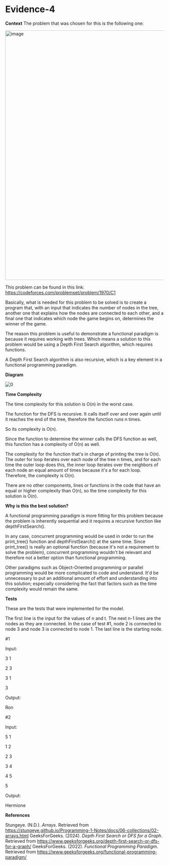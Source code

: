 # Evidence-4

**Context**
The problem that was chosen for this is the following one:

<img width="790" alt="image" src="https://github.com/produce101levi/Evidence-4/assets/117374505/4875e372-0378-47ba-8112-53c15efff4d1">

This problem can be found in this link: https://codeforces.com/problemset/problem/1970/C1

Basically, what is needed for this problem to be solved is to create a program that, with an input that indicates the number of nodes in the tree, another one that explains how the nodes are connected to each other, and a final one that indicates which node the game begins on, determines the winner of the game. 

The reason this problem is useful to demonstrate a functional paradigm is because it requires working with trees. Which means a solution to this problem would be using a 
Depth First Search algorithm, which requires functions. 

A Depth First Search algorithm is also recursive, which is a key element in a functional programming paradigm. 


**Diagram**

![0](https://github.com/produce101levi/Evidence-4/assets/117374505/e1b69511-2af1-4086-8bc3-89f3217250a5)


**Time Complexity**

The time complexity for this solution is O(n) in the worst case.

The function for the DFS is recursive. It calls itself over and over again until it reaches the end of the tree, therefore the function runs n times. 

So its complexity is O(n). 

Since the function to determine the winner calls the DFS function as well, this function has a complexity of O(n) as well. 

The complexity for the function that's in charge of printing the tree is O(n). The outer for loop iterates over each node of the tree n times, and for each time the outer loop does this, the inner loop iterates over the neighbors of each node an equal amount of times because it's a for each loop. Therefore, the complexity is O(n).

There are no other components, lines or functions in the code that have an equal or higher complexity than O(n), so the time complexity for this solution is O(n).

**Why is this the best solution?**

A functional programming paradigm is more fitting for this problem because the problem is inherently sequential and it requires a recursive function like depthFirstSearch(). 

In any case, concurrent programming would be used in order to run the print_tree() function and depthFirstSearch() at the same time. Since print_tree() is really an optional function (because it's not a requirement to solve the problem), concurrent programming wouldn't be relevant and therefore not a better option than functional programming.

Other paradigms such as Object-Oriented programming or parallel programming would be more complicated to code and understand. It'd be unnecessary to put an additional amount of effort and understanding into this solution; especially considering the fact that factors such as the time complexity would remain the same.


**Tests**

These are the tests that were implemented for the model. 

The first line is the input for the values of n and t. 
The next n-1 lines are the nodes as they are connected. In the case of test #1, node 2 is connected to node 3 and node 3 is connected to node 1.
The last line is the starting node.

#1

Input:

3  1

2  3

3  1

3

Output:

Ron

#2

Input:

5  1

1  2

2  3

3  4

4  5

5

Output:

Hermione



**References**

Stungeye. (N.D.). _Arrays_. Retrieved from https://stungeye.github.io/Programming-1-Notes/docs/06-collections/02-arrays.html
GeeksForGeeks. (2024). _Depth First Search or DFS for a Graph_. Retrieved from https://www.geeksforgeeks.org/depth-first-search-or-dfs-for-a-graph/
GeeksForGeeks. (2022). _Functional Programming Paradigm_. Retrieved from https://www.geeksforgeeks.org/functional-programming-paradigm/
